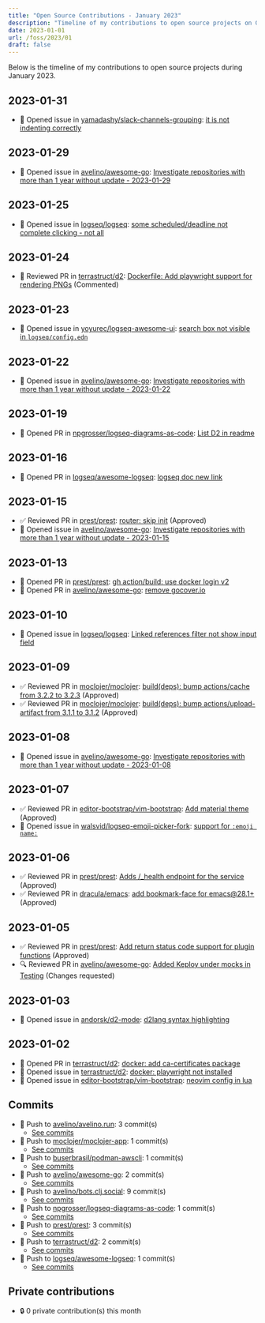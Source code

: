```yaml
---
title: "Open Source Contributions - January 2023"
description: "Timeline of my contributions to open source projects on GitHub during January 2023."
date: 2023-01-01
url: /foss/2023/01
draft: false
---
```


Below is the timeline of my contributions to open source projects during January 2023.

## 2023-01-31

- 🐛 Opened issue in [yamadashy/slack-channels-grouping](https://github.com/yamadashy/slack-channels-grouping): [it is not indenting correctly](https://github.com/yamadashy/slack-channels-grouping/issues/32)

## 2023-01-29

- 🐛 Opened issue in [avelino/awesome-go](https://github.com/avelino/awesome-go): [Investigate repositories with more than 1 year without update - 2023-01-29](https://github.com/avelino/awesome-go/issues/4728)

## 2023-01-25

- 🐛 Opened issue in [logseq/logseq](https://github.com/logseq/logseq): [some scheduled/deadline not complete clicking - not all](https://github.com/logseq/logseq/issues/8435)

## 2023-01-24

- 💬 Reviewed PR in [terrastruct/d2](https://github.com/terrastruct/d2): [Dockerfile: Add playwright support for rendering PNGs](https://github.com/terrastruct/d2/pull/713#pullrequestreview-1267428412) (Commented)

## 2023-01-23

- 🐛 Opened issue in [yoyurec/logseq-awesome-ui](https://github.com/yoyurec/logseq-awesome-ui): [search box not visible in `logseq/config.edn`](https://github.com/yoyurec/logseq-awesome-ui/issues/33)

## 2023-01-22

- 🐛 Opened issue in [avelino/awesome-go](https://github.com/avelino/awesome-go): [Investigate repositories with more than 1 year without update - 2023-01-22](https://github.com/avelino/awesome-go/issues/4711)

## 2023-01-19

- 🔀 Opened PR in [npgrosser/logseq-diagrams-as-code](https://github.com/npgrosser/logseq-diagrams-as-code): [List D2 in readme](https://github.com/npgrosser/logseq-diagrams-as-code/pull/17)

## 2023-01-16

- 🔀 Opened PR in [logseq/awesome-logseq](https://github.com/logseq/awesome-logseq): [logseq doc new link](https://github.com/logseq/awesome-logseq/pull/49)

## 2023-01-15

- ✅ Reviewed PR in [prest/prest](https://github.com/prest/prest): [router: skip init](https://github.com/prest/prest/pull/761#pullrequestreview-1249202467) (Approved)
- 🐛 Opened issue in [avelino/awesome-go](https://github.com/avelino/awesome-go): [Investigate repositories with more than 1 year without update - 2023-01-15](https://github.com/avelino/awesome-go/issues/4699)

## 2023-01-13

- 🔀 Opened PR in [prest/prest](https://github.com/prest/prest): [gh action/build: use docker login v2](https://github.com/prest/prest/pull/760)
- 🔀 Opened PR in [avelino/awesome-go](https://github.com/avelino/awesome-go): [remove gocover.io](https://github.com/avelino/awesome-go/pull/4696)

## 2023-01-10

- 🐛 Opened issue in [logseq/logseq](https://github.com/logseq/logseq): [Linked references filter not show input field](https://github.com/logseq/logseq/issues/8296)

## 2023-01-09

- ✅ Reviewed PR in [moclojer/moclojer](https://github.com/moclojer/moclojer): [build(deps): bump actions/cache from 3.2.2 to 3.2.3](https://github.com/moclojer/moclojer/pull/86#pullrequestreview-1240863176) (Approved)
- ✅ Reviewed PR in [moclojer/moclojer](https://github.com/moclojer/moclojer): [build(deps): bump actions/upload-artifact from 3.1.1 to 3.1.2](https://github.com/moclojer/moclojer/pull/87#pullrequestreview-1240862570) (Approved)

## 2023-01-08

- 🐛 Opened issue in [avelino/awesome-go](https://github.com/avelino/awesome-go): [Investigate repositories with more than 1 year without update - 2023-01-08](https://github.com/avelino/awesome-go/issues/4680)

## 2023-01-07

- ✅ Reviewed PR in [editor-bootstrap/vim-bootstrap](https://github.com/editor-bootstrap/vim-bootstrap): [Add material theme](https://github.com/editor-bootstrap/vim-bootstrap/pull/427#pullrequestreview-1239698574) (Approved)
- 🐛 Opened issue in [walsvid/logseq-emoji-picker-fork](https://github.com/walsvid/logseq-emoji-picker-fork): [support for `:emoji name:`](https://github.com/walsvid/logseq-emoji-picker-fork/issues/3)

## 2023-01-06

- ✅ Reviewed PR in [prest/prest](https://github.com/prest/prest): [Adds /_health endpoint for the service](https://github.com/prest/prest/pull/750#pullrequestreview-1238744474) (Approved)
- ✅ Reviewed PR in [dracula/emacs](https://github.com/dracula/emacs): [add bookmark-face for emacs@28.1+](https://github.com/dracula/emacs/pull/97#pullrequestreview-1238894821) (Approved)

## 2023-01-05

- ✅ Reviewed PR in [prest/prest](https://github.com/prest/prest): [Add return status code support for plugin functions](https://github.com/prest/prest/pull/745#pullrequestreview-1237903790) (Approved)
- 🔍 Reviewed PR in [avelino/awesome-go](https://github.com/avelino/awesome-go): [Added Keploy under mocks in Testing](https://github.com/avelino/awesome-go/pull/4599#pullrequestreview-1237669837) (Changes requested)

## 2023-01-03

- 🐛 Opened issue in [andorsk/d2-mode](https://github.com/andorsk/d2-mode): [d2lang syntax highlighting](https://github.com/andorsk/d2-mode/issues/36)

## 2023-01-02

- 🔀 Opened PR in [terrastruct/d2](https://github.com/terrastruct/d2): [docker: add ca-certificates package](https://github.com/terrastruct/d2/pull/595)
- 🐛 Opened issue in [terrastruct/d2](https://github.com/terrastruct/d2): [docker: playwright not installed ](https://github.com/terrastruct/d2/issues/594)
- 🐛 Opened issue in [editor-bootstrap/vim-bootstrap](https://github.com/editor-bootstrap/vim-bootstrap): [neovim config in lua](https://github.com/editor-bootstrap/vim-bootstrap/issues/426)

## Commits

- 🔨 Push to [avelino/avelino.run](https://github.com/avelino/avelino.run): 3 commit(s)
  - [See commits](https://github.com/avelino/avelino.run/commits?author=avelino&since=2023-01-01T00:00:00Z&until=2023-01-31T23:59:59Z)
- 🔨 Push to [moclojer/moclojer-app](https://github.com/moclojer/moclojer-app): 1 commit(s)
  - [See commits](https://github.com/moclojer/moclojer-app/commits?author=avelino&since=2023-01-01T00:00:00Z&until=2023-01-31T23:59:59Z)
- 🔨 Push to [buserbrasil/podman-awscli](https://github.com/buserbrasil/podman-awscli): 1 commit(s)
  - [See commits](https://github.com/buserbrasil/podman-awscli/commits?author=avelino&since=2023-01-01T00:00:00Z&until=2023-01-31T23:59:59Z)
- 🔨 Push to [avelino/awesome-go](https://github.com/avelino/awesome-go): 2 commit(s)
  - [See commits](https://github.com/avelino/awesome-go/commits?author=avelino&since=2023-01-01T00:00:00Z&until=2023-01-31T23:59:59Z)
- 🔨 Push to [avelino/bots.clj.social](https://github.com/avelino/bots.clj.social): 9 commit(s)
  - [See commits](https://github.com/avelino/bots.clj.social/commits?author=avelino&since=2023-01-01T00:00:00Z&until=2023-01-31T23:59:59Z)
- 🔨 Push to [npgrosser/logseq-diagrams-as-code](https://github.com/npgrosser/logseq-diagrams-as-code): 1 commit(s)
  - [See commits](https://github.com/npgrosser/logseq-diagrams-as-code/commits?author=avelino&since=2023-01-01T00:00:00Z&until=2023-01-31T23:59:59Z)
- 🔨 Push to [prest/prest](https://github.com/prest/prest): 3 commit(s)
  - [See commits](https://github.com/prest/prest/commits?author=avelino&since=2023-01-01T00:00:00Z&until=2023-01-31T23:59:59Z)
- 🔨 Push to [terrastruct/d2](https://github.com/terrastruct/d2): 2 commit(s)
  - [See commits](https://github.com/terrastruct/d2/commits?author=avelino&since=2023-01-01T00:00:00Z&until=2023-01-31T23:59:59Z)
- 🔨 Push to [logseq/awesome-logseq](https://github.com/logseq/awesome-logseq): 1 commit(s)
  - [See commits](https://github.com/logseq/awesome-logseq/commits?author=avelino&since=2023-01-01T00:00:00Z&until=2023-01-31T23:59:59Z)

## Private contributions

- 🔒 0 private contribution(s) this month


